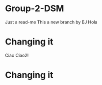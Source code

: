 # Group-2-DSM

Just a read-me
This a new branch by EJ
Hola

Changing it
=======
Ciao
Ciao2!

Changing it
=======

